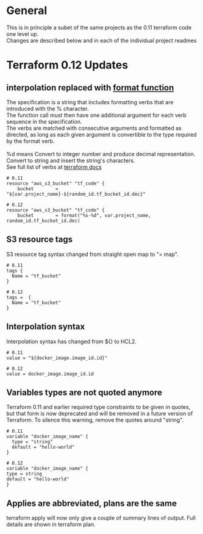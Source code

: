 # General
This is in principle a subet of the same projects as the 0.11 terraform code one level up.<br>
Changes are described below and in each of the individual project readmes
# Terraform 0.12 Updates
## interpolation replaced with [format function](https://www.terraform.io/docs/configuration/functions/format.html)
The specification is a string that includes formatting verbs that are introduced with the % character. <br>
The function call must then have one additional argument for each verb sequence in the specification.<br>
The verbs are matched with consecutive arguments and formatted as directed, as long as each given argument is convertible to the type required by the format verb.<br>
<br>
%d means Convert to integer number and produce decimal representation.<br>
Convert to string and insert the string's characters.<br>
See full list of verbs at [terraform docs](https://www.terraform.io/docs/configuration/functions/format.html)

    # 0.11
    resource "aws_s3_bucket" "tf_code" {
        bucket        = "${var.project_name}-${random_id.tf_bucket_id.dec}"

    # 0.12
    resource "aws_s3_bucket" "tf_code" {
        bucket        = format("%s-%d", var.project_name, random_id.tf_bucket_id.dec)
        
## S3 resource tags
S3 resource tag syntax changed from straight open map to "= map".
    
    # 0.11
    tags {
      Name = "tf_bucket"
    }
    
    # 0.12
    tags =  {
      Name = "tf_bucket"
    }
    
## Interpolation syntax
Interpolation syntax has changed from ${} to HCL2.
    
    # 0.11
    value = "${docker_image.image_id.id}"

    # 0.12
    value = docker_image.image_id.id
    
## Variables types are not quoted anymore
Terraform 0.11 and earlier required type constraints to be given in quotes,
but that form is now deprecated and will be removed in a future version of
Terraform. To silence this warning, remove the quotes around "string".
    
    # 0.11
    variable "docker_image_name" {
      type = "string"
      default = "hello-world"
    }
    
    # 0.12
    variable "docker_image_name" {
    type = string
    default = "hello-world"
    }
## Applies are abbreviated, plans are the same
terraform apply will now only give a couple of summary lines of output. Full details are shown in terraform plan.
